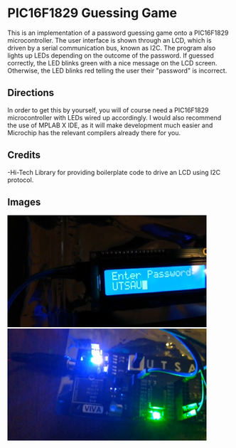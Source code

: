 # PIC16F1829 Guessing Game

This is an implementation of a password guessing game onto a PIC16F1829 microcontroller. The user interface is shown through an LCD, which is driven by a serial communication bus, known as I2C. The program also lights up LEDs depending on the outcome of the password. If guessed correctly, the LED blinks green with a nice message on the LCD screen. Otherwise, the LED blinks red telling the user their "password" is incorrect.

## Directions

In order to get this by yourself, you will of course need a PIC16F1829 microcontroller with LEDs wired up accordingly. I would also recommend the use of MPLAB X IDE, as it will make development much easier and Microchip has the relevant compilers already there for you.

## Credits

-Hi-Tech Library for providing boilerplate code to drive an LCD using I2C protocol.

## Images

![Password Prompt on an LCD](prompt.jpg)
![Correct Password](goodOutcome.jpg)

